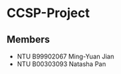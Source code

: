CCSP-Project
============

Members
-------

 - NTU B99902067 Ming-Yuan Jian
 - NTU B00303093 Natasha Pan